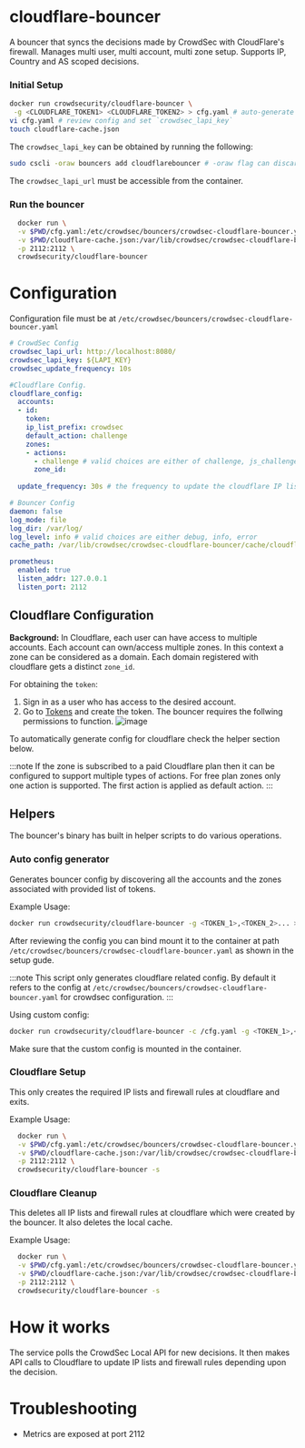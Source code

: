 # cloudflare-bouncer

A bouncer that syncs the decisions made by CrowdSec with CloudFlare's firewall. Manages multi user, multi account, multi zone setup. Supports IP, Country and AS scoped decisions.

### Initial Setup

```bash
docker run crowdsecurity/cloudflare-bouncer \
 -g <CLOUDFLARE_TOKEN1> <CLOUDFLARE_TOKEN2> > cfg.yaml # auto-generate cloudflare config for provided space separated tokens 
vi cfg.yaml # review config and set `crowdsec_lapi_key`
touch cloudflare-cache.json
```

The `crowdsec_lapi_key` can be obtained by running the following:
```bash
sudo cscli -oraw bouncers add cloudflarebouncer # -oraw flag can discarded for human friendly output.
```

The `crowdsec_lapi_url` must be accessible from the container.

### Run the bouncer

```bash
  docker run \
  -v $PWD/cfg.yaml:/etc/crowdsec/bouncers/crowdsec-cloudflare-bouncer.yaml \
  -v $PWD/cloudflare-cache.json:/var/lib/crowdsec/crowdsec-cloudflare-bouncer/cache/cloudflare-cache.json \
  -p 2112:2112 \
  crowdsecurity/cloudflare-bouncer
```


# Configuration

Configuration file must be at `/etc/crowdsec/bouncers/crowdsec-cloudflare-bouncer.yaml`

```yaml
# CrowdSec Config
crowdsec_lapi_url: http://localhost:8080/
crowdsec_lapi_key: ${LAPI_KEY}
crowdsec_update_frequency: 10s

#Cloudflare Config. 
cloudflare_config:
  accounts: 
  - id: 
    token: 
    ip_list_prefix: crowdsec
    default_action: challenge
    zones:
    - actions: 
      - challenge # valid choices are either of challenge, js_challenge, block
      zone_id:
    
  update_frequency: 30s # the frequency to update the cloudflare IP list 

# Bouncer Config
daemon: false
log_mode: file
log_dir: /var/log/ 
log_level: info # valid choices are either debug, info, error 
cache_path: /var/lib/crowdsec/crowdsec-cloudflare-bouncer/cache/cloudflare-cache.json

prometheus:
  enabled: true
  listen_addr: 127.0.0.1
  listen_port: 2112
```

## Cloudflare Configuration

**Background:** In Cloudflare, each user can have access to multiple accounts. Each account can own/access multiple zones. In this context a zone can be considered as a domain. Each domain registered with cloudflare gets a distinct `zone_id`.


For obtaining the `token`:
1. Sign in as a user who has access to the desired account.
2. Go to [Tokens](https://dash.cloudflare.com/profile/api-tokens) and create the token. The bouncer requires the follwing permissions to function.
![image](https://raw.githubusercontent.com/crowdsecurity/cs-cloudflare-bouncer/main/docs/assets/token_permissions.png)

To automatically generate config for cloudflare check the  helper section below.


:::note
If the zone is subscribed to a paid Cloudflare plan then it can be configured to support multiple types of actions. For free plan zones only one action is supported. The first action is applied as default action.
:::


## Helpers

The bouncer's binary has built in helper scripts to do various operations.

### Auto config generator

Generates bouncer config by discovering all the accounts and the zones associated with provided list of tokens. 

Example Usage:

```bash
docker run crowdsecurity/cloudflare-bouncer -g <TOKEN_1>,<TOKEN_2>... > cfg.yaml
```

After reviewing the config you can bind mount it to the container at path `/etc/crowdsec/bouncers/crowdsec-cloudflare-bouncer.yaml` as shown in the setup gude.

:::note
This script only generates cloudflare related config. By default it refers to the config at `/etc/crowdsec/bouncers/crowdsec-cloudflare-bouncer.yaml` for crowdsec configuration. 
:::

Using custom config:
```bash
docker run crowdsecurity/cloudflare-bouncer -c /cfg.yaml -g <TOKEN_1>,<TOKEN_2>...  -v $PWD/cfg.yaml:/cfg.yaml
```

Make sure that the custom config is mounted in the container.

### Cloudflare Setup

This only creates the required IP lists and firewall rules at cloudflare and exits.

Example Usage:
```bash
  docker run \
  -v $PWD/cfg.yaml:/etc/crowdsec/bouncers/crowdsec-cloudflare-bouncer.yaml \
  -v $PWD/cloudflare-cache.json:/var/lib/crowdsec/crowdsec-cloudflare-bouncer/cache/cloudflare-cache.json \
  -p 2112:2112 \
  crowdsecurity/cloudflare-bouncer -s
```

### Cloudflare Cleanup

This deletes all IP lists and firewall rules at cloudflare which were created by the bouncer. It also deletes the local cache. 

Example Usage:
```bash
  docker run \
  -v $PWD/cfg.yaml:/etc/crowdsec/bouncers/crowdsec-cloudflare-bouncer.yaml \
  -v $PWD/cloudflare-cache.json:/var/lib/crowdsec/crowdsec-cloudflare-bouncer/cache/cloudflare-cache.json \
  -p 2112:2112 \
  crowdsecurity/cloudflare-bouncer -s
```

# How it works

The service polls the CrowdSec Local API for new decisions. It then makes API calls to Cloudflare
to update IP lists and firewall rules depending upon the decision.


# Troubleshooting
 - Metrics are exposed at port 2112
